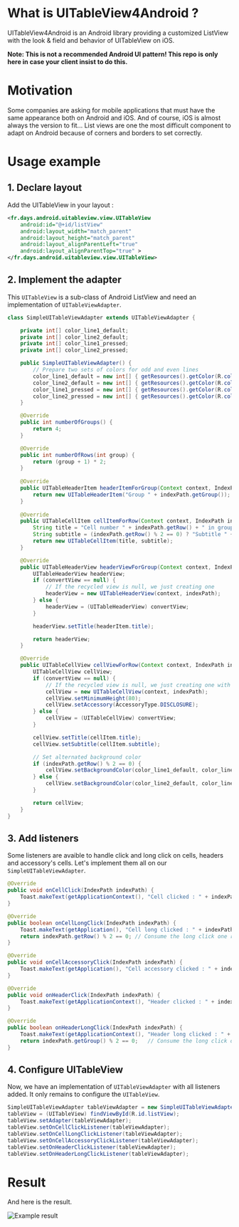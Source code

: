 # What is UITableView4Android ?

UITableView4Android is an Android library providing a customized ListView with the look & field and behavior of UITableView on iOS.

**Note: This is not a recommended Android UI pattern! This repo is only here in case your client insist to do this.**

# Motivation

Some companies are asking for mobile applications that must have the same appearance both on Android and iOS. And of course, iOS is almost always the version to fit...
List views are one the most difficult component to adapt on Android because of corners and borders to set correctly.

# Usage example

## 1. Declare layout

Add the UITableView in your layout :
```xml
<fr.days.android.uitableview.view.UITableView
	android:id="@+id/listView"
    android:layout_width="match_parent"
    android:layout_height="match_parent"
	android:layout_alignParentLeft="true"
	android:layout_alignParentTop="true" >
</fr.days.android.uitableview.view.UITableView>
```

## 2. Implement the adapter

This `UITableView` is a sub-class of Android ListView and need an implementation of `UITableViewAdapter`.

```java
class SimpleUITableViewAdapter extends UITableViewAdapter {

	private int[] color_line1_default;
	private int[] color_line2_default;
	private int[] color_line1_pressed;
	private int[] color_line2_pressed;

	public SimpleUITableViewAdapter() {
		// Prepare two sets of colors for odd and even lines
		color_line1_default = new int[] { getResources().getColor(R.color.base_start_color_line1_default), getResources().getColor(R.color.base_end_color_line1_default) };
		color_line2_default = new int[] { getResources().getColor(R.color.base_start_color_line2_default), getResources().getColor(R.color.base_end_color_line2_default) };
		color_line1_pressed = new int[] { getResources().getColor(R.color.base_start_color_line1_pressed), getResources().getColor(R.color.base_end_color_line1_pressed) };
		color_line2_pressed = new int[] { getResources().getColor(R.color.base_start_color_line2_pressed), getResources().getColor(R.color.base_end_color_line2_pressed) };
	}

	@Override
	public int numberOfGroups() {
		return 4;
	}

	@Override
	public int numberOfRows(int group) {
		return (group + 1) * 2;
	}
	
	@Override
	public UITableHeaderItem headerItemForGroup(Context context, IndexPath indexPath) {
		return new UITableHeaderItem("Group " + indexPath.getGroup());
	}
	
	@Override
	public UITableCellItem cellItemForRow(Context context, IndexPath indexPath) {
		String title = "Cell number " + indexPath.getRow() + " in group " + indexPath.getGroup();
		String subtitle = (indexPath.getRow() % 2 == 0) ? "Subtitle " + indexPath.getRow() : null;
		return new UITableCellItem(title, subtitle);
	}

	@Override
	public UITableHeaderView headerViewForGroup(Context context, IndexPath indexPath, UITableHeaderItem headerItem, UITableHeaderView convertView) {
		UITableHeaderView headerView;
		if (convertView == null) {
			// If the recycled view is null, we just creating one
			headerView = new UITableHeaderView(context, indexPath);
		} else {
			headerView = (UITableHeaderView) convertView;
		}

		headerView.setTitle(headerItem.title);

		return headerView;
	}

	@Override
	public UITableCellView cellViewForRow(Context context, IndexPath indexPath, UITableCellItem cellItem, UITableCellView convertView) {
		UITableCellView cellView;
		if (convertView == null) {
			// If the recycled view is null, we just creating one with cell's commons parameters
			cellView = new UITableCellView(context, indexPath);
			cellView.setMinimumHeight(80);
			cellView.setAccessory(AccessoryType.DISCLOSURE);
		} else {
			cellView = (UITableCellView) convertView;
		}

		cellView.setTitle(cellItem.title);
		cellView.setSubtitle(cellItem.subtitle);

		// Set alternated background color
		if (indexPath.getRow() % 2 == 0) {
			cellView.setBackgroundColor(color_line1_default, color_line1_pressed);
		} else {
			cellView.setBackgroundColor(color_line2_default, color_line2_pressed);
		}

		return cellView;
	}
}
```

## 3. Add listeners

Some listeners are avaible to handle click and long click on cells, headers and accessory's cells. Let's implement them all on our `SimpleUITableViewAdapter`.

```java
@Override
public void onCellClick(IndexPath indexPath) {
	Toast.makeText(getApplicationContext(), "Cell clicked : " + indexPath, 1000).show();
}

@Override
public boolean onCellLongClick(IndexPath indexPath) {
	Toast.makeText(getApplication(), "Cell long clicked : " + indexPath, 1000).show();
	return indexPath.getRow() % 2 == 0;	// Consume the long click one row out of two
}

@Override
public void onCellAccessoryClick(IndexPath indexPath) {
	Toast.makeText(getApplication(), "Cell accessory clicked : " + indexPath, 1000).show();
}

@Override
public void onHeaderClick(IndexPath indexPath) {
	Toast.makeText(getApplicationContext(), "Header clicked : " + indexPath, 1000).show();
}

@Override
public boolean onHeaderLongClick(IndexPath indexPath) {
	Toast.makeText(getApplicationContext(), "Header long clicked : " + indexPath, 1000).show();
	return indexPath.getGroup() % 2 == 0;	// Consume the long click one row out of two
}
```

## 4. Configure UITableView

Now, we have an implementation of `UITableViewAdapter` with all listeners added. It only remains to configure the `UITableView`.

```java
SimpleUITableViewAdapter tableViewAdapter = new SimpleUITableViewAdapter();
tableView = (UITableView) findViewById(R.id.listView);
tableView.setAdapter(tableViewAdapter);
tableView.setOnCellClickListener(tableViewAdapter);
tableView.setOnCellLongClickListener(tableViewAdapter);
tableView.setOnCellAccessoryClickListener(tableViewAdapter);
tableView.setOnHeaderClickListener(tableViewAdapter);
tableView.setOnHeaderLongClickListener(tableViewAdapter);
```

# Result

And here is the result.

![Example result](https://github.com/DayS/uitableview4android/wiki/img/example_result.png)
